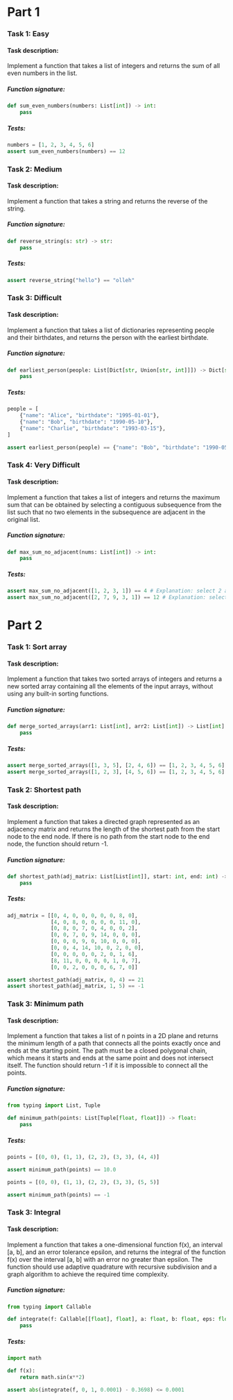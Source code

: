# Part 1 

### Task 1: Easy

#### Task description:
Implement a function that takes a list of integers and returns the sum of all even numbers in the list.

##### **Function signature:**
```python
def sum_even_numbers(numbers: List[int]) -> int:
    pass
```
##### Tests:
```python
numbers = [1, 2, 3, 4, 5, 6]
assert sum_even_numbers(numbers) == 12
```

### Task 2: Medium

#### Task description:
Implement a function that takes a string and returns the reverse of the string.


##### **Function signature:**
```python
def reverse_string(s: str) -> str:
    pass
```
##### Tests:
```python
assert reverse_string("hello") == "olleh"
```

### Task 3: Difficult

#### Task description:
Implement a function that takes a list of dictionaries representing people and their birthdates, and returns the person with the earliest birthdate.

##### **Function signature:**
```python
def earliest_person(people: List[Dict[str, Union[str, int]]]) -> Dict[str, Union[str, int]]:
    pass
```
##### Tests:
```python
people = [
    {"name": "Alice", "birthdate": "1995-01-01"},
    {"name": "Bob", "birthdate": "1990-05-10"},
    {"name": "Charlie", "birthdate": "1993-03-15"},
]

assert earliest_person(people) == {"name": "Bob", "birthdate": "1990-05-10"}
```

### Task 4: Very Difficult

#### Task description:
Implement a function that takes a list of integers and returns the maximum sum that can be obtained by selecting a contiguous subsequence from the list such that no two elements in the subsequence are adjacent in the original list.

##### **Function signature:**
```python
def max_sum_no_adjacent(nums: List[int]) -> int:
    pass
```
##### Tests:
```python
assert max_sum_no_adjacent([1, 2, 3, 1]) == 4 # Explanation: select 2 and 1
assert max_sum_no_adjacent([2, 7, 9, 3, 1]) == 12 # Explanation: select 2, 9, and 1
```

# Part 2

### Task 1: Sort array

#### Task description:
Implement a function that takes two sorted arrays of integers and returns a new sorted array containing all the elements of the input arrays, without using any built-in sorting functions.

##### **Function signature:**
```python
def merge_sorted_arrays(arr1: List[int], arr2: List[int]) -> List[int]:
    pass
```
##### Tests:
```python
assert merge_sorted_arrays([1, 3, 5], [2, 4, 6]) == [1, 2, 3, 4, 5, 6]
assert merge_sorted_arrays([1, 2, 3], [4, 5, 6]) == [1, 2, 3, 4, 5, 6]
```

### Task 2: Shortest path

#### Task description:
Implement a function that takes a directed graph represented as an adjacency matrix and returns the length of the shortest path from the start node to the end node. If there is no path from the start node to the end node, the function should return -1.

##### **Function signature:**
```python
def shortest_path(adj_matrix: List[List[int]], start: int, end: int) -> int:
    pass
```
##### Tests:
```python
adj_matrix = [[0, 4, 0, 0, 0, 0, 0, 8, 0],
              [4, 0, 8, 0, 0, 0, 0, 11, 0],
              [0, 8, 0, 7, 0, 4, 0, 0, 2],
              [0, 0, 7, 0, 9, 14, 0, 0, 0],
              [0, 0, 0, 9, 0, 10, 0, 0, 0],
              [0, 0, 4, 14, 10, 0, 2, 0, 0],
              [0, 0, 0, 0, 0, 2, 0, 1, 6],
              [8, 11, 0, 0, 0, 0, 1, 0, 7],
              [0, 0, 2, 0, 0, 0, 6, 7, 0]]

assert shortest_path(adj_matrix, 0, 4) == 21
assert shortest_path(adj_matrix, 1, 5) == -1
```

### Task 3: Minimum path

#### Task description:
Implement a function that takes a list of n points in a 2D plane and returns the minimum length of a path that connects all the points exactly once and ends at the starting point. The path must be a closed polygonal chain, which means it starts and ends at the same point and does not intersect itself. The function should return -1 if it is impossible to connect all the points.

##### **Function signature:**
```python
from typing import List, Tuple

def minimum_path(points: List[Tuple[float, float]]) -> float:
    pass
```
##### Tests:
```python
points = [(0, 0), (1, 1), (2, 2), (3, 3), (4, 4)]

assert minimum_path(points) == 10.0

points = [(0, 0), (1, 1), (2, 2), (3, 3), (5, 5)]

assert minimum_path(points) == -1
```

### Task 3: Integral

#### Task description:
Implement a function that takes a one-dimensional function f(x), an interval [a, b], and an error tolerance epsilon, and returns the integral of the function f(x) over the interval [a, b] with an error no greater than epsilon. The function should use adaptive quadrature with recursive subdivision and a graph algorithm to achieve the required time complexity.

##### **Function signature:**
```python
from typing import Callable

def integrate(f: Callable[[float], float], a: float, b: float, eps: float) -> float:
    pass
```
##### Tests:
```python
import math

def f(x):
    return math.sin(x**2)

assert abs(integrate(f, 0, 1, 0.0001) - 0.3698) <= 0.0001
```


